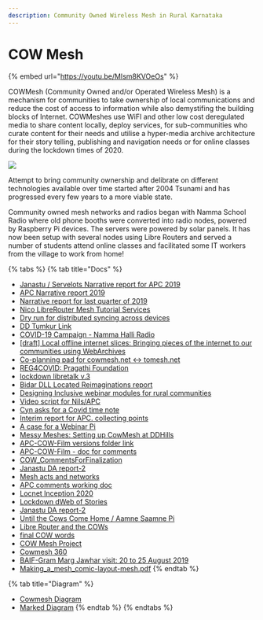 ```yaml
---
description: Community Owned Wireless Mesh in Rural Karnataka
---
```


# COW Mesh

{% embed url="https://youtu.be/MIsm8KVOeOs" %}

COWMesh \(Community Owned and/or Operated Wireless Mesh\) is a mechanism for communities to take ownership of local communications and reduce the cost of access to information while also demystifing the building blocks of Internet. COWMeshes use WiFI and other low cost deregulated media to share content locally, deploy services, for sub-communities who curate content for their needs and utilise a hyper-media archive architecture for their story telling, publishing and navigation needs or for online classes during the lockdown times of 2020.

![](../.gitbook/assets/_mg_0190.jpg)

Attempt to bring community ownership and delibrate on different technologies available over time started after 2004 Tsunami and has progressed every few years to a more viable state.

Community owned mesh networks and radios began with Namma School Radio where old phone booths were converted into radio nodes, powered by Raspberry Pi devices. The servers were powered by solar panels. It has now been setup with several nodes using Libre Routers and served a number of students attend online classes and facilitated some IT workers from the village to work from home!

{% tabs %}
{% tab title="Docs" %}
* [Janastu / Servelots Narrative report for APC 2019](https://hackmd.io/@sagesalus/ryPcqyhEL)
* [APC Narrative report 2019](https://hackmd.io/fnXX7F6USlKlD4cjZ4-Bpg)
* [Narrative report for last quarter of 2019](https://hackmd.io/iAjB_zUTQkS_jcnl970QQQ)
* [Nico LibreRouter Mesh Tutorial Services](https://hackmd.io/1-E1pWrBTuGY1saDGSJO5w%20)
* [Dry run for distributed syncing across devices](https://hackmd.io/7s3JVZ5ySIqj4G73Qe29Cw?view)
* [DD Tumkur Link](https://hackmd.io/rLlEerE9QUiaQm_u5OF-qg?view)
* [COVID-19 Campaign - Namma Halli Radio](https://hackmd.io/kJKrJEo3Qq6Ps9BsUc1FOw)
* [\[draft\] Local offline internet slices: Bringing pieces of the internet to our communities using WebArchives](https://hackmd.io/ntrSp1tfRYO2dSrs6QQ_LQ)
* [Co-planning pad for cowmesh.net &lt;-&gt; tomesh.net](https://hackmd.io/aGeHlsUeTnedkZXX9B_cDQ)
* [REG4COVID: Pragathi Foundation](https://hackmd.io/rMtdYRxgSre4pZ0OUF-74g%20)
* [lockdown libretalk v.3](https://hackmd.io/cOe8zVCoSAm_OZBXC1mF8w)
* [Bidar DLL Located Reimaginations report](https://hackmd.io/n1ZfXlqzQn2JoZcyzRifyA)
* [Designing Inclusive webinar modules for rural communities](https://hackmd.io/kNeA_hmUTf-GOdTHmR7Esg?view)
* [Video script for Nils/APC](https://hackmd.io/gYL1XM-OQKuYEbB9h62ZRw)
* [Cyn asks for a Covid time note](https://hackmd.io/YskvEC82T7-mg6Rn0WkO7w)
* [Interim report for APC. collecting points](https://hackmd.io/@shalini/HkaMNUFdw)
* [A case for a Webinar Pi](https://hackmd.io/@sagesalus/rk8RQY-FP)
* [Messy Meshes: Setting up CowMesh at DDHills](https://www.notion.so/Messy-Meshes-Setting-up-CowMesh-at-DDHills-42c5096ecb5f4dc4835f41cbe4bce429)
* [APC-COW-Film versions folder link](https://files.janastu.org/s/PqSpBd9XtzrxwAa)
* [APC-COW-Film - doc for comments](https://hackmd.io/gvZK2ui3QmmC9FdWgScpHA?view)
* [COW\_CommentsForFinalization](https://drive.google.com/file/d/1q1qQY6N6sGiYpTJGJCUCLONmdf-hVyo6/view?ts=60951046)
* [Janastu DA report-2](https://docs.google.com/document/d/1FiaNjCuRpv7lKIKuf3zXe8g2nLW0-csw_JgOfFWlD34/edit)
* [Mesh acts and networks](https://docs.google.com/document/d/1P6ZPBfVRi4QpU1yyoP2NBPEwqa1wxkh2wWOayzpA-lM/edit)
* [APC comments working doc](https://docs.google.com/document/d/1GIba43Gpqiv1hqK2L6ZX54cSFDAC8XehE1tol2KXg0c/edit)
* [Locnet Inception 2020](https://docs.google.com/presentation/d/1HoO8IEZzef0GXiVvcg9IZbT4OiI2Eec_ENEi9A_lFaY/edit#slide=id.p)
* [Lockdown dWeb of Stories](https://docs.google.com/presentation/d/1w6Ah0z5qnahM6UVVZlQrgyNBUYrd7t9-S7CyGBu1kPE/edit#slide=id.p)
* [Janastu DA report-2](https://docs.google.com/document/d/1FiaNjCuRpv7lKIKuf3zXe8g2nLW0-csw_JgOfFWlD34/edit)
* [Until the Cows Come Home / Aamne Saamne Pi](https://docs.google.com/document/d/15LoMdeiiBtWHXSr0P5Ws03kWhag6h4XIU7fG5P1whr4/edit?usp=sharing)
* [Libre Router and the COWs](https://hackmd.io/Vz9bI_HaTi21ybxLi46zGQ)
* [final COW words](https://hackmd.io/8weM-H-wRB-jdK6ZG2pdJg?view)
* [COW Mesh Project](https://docs.google.com/document/d/1ZrFYAoS4wkKE6r7kQIsFfEZZFCNLLAC2VR4kMQQHzbU/edit?usp=sharing)
* [Cowmesh 360](https://youtu.be/_GMFiM0R-_M)
* [BAIF-Gram Marg Jawhar visit: 20 to 25 August 2019](http://homepages.iitb.ac.in/~sarbanibelur/APC/assets/reports/field/August%20Field%20report.pdf)
* [Making\_a\_mesh\_comic-layout-mesh.pdf](https://www.dropbox.com/s/0qame3igrho6f5i/Comic-Layout-_Mesh.pdf?dl=0)
{% endtab %}

{% tab title="Diagram" %}
* [Cowmesh Diagram](https://photos.app.goo.gl/PgaZ6FAt2RnMM7M47)
* [Marked Diagram](https://photos.app.goo.gl/xQHUhPrZECF7wi9g7)
{% endtab %}
{% endtabs %}

